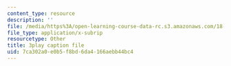 ```yaml
---
content_type: resource
description: ''
file: /media/https%3A/open-learning-course-data-rc.s3.amazonaws.com/18-086-mathematical-methods-for-engineers-ii-spring-2006/7ca302a0e0b5f8bd6da4166aebb44bc4_ZpOJJk6en2o.srt
file_type: application/x-subrip
resourcetype: Other
title: 3play caption file
uid: 7ca302a0-e0b5-f8bd-6da4-166aebb44bc4
---
```

